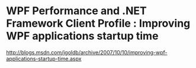 <!--
id: 436903454
link: http://kevinisom.info/post/436903454/wpf-performance-and-net-framework-client-profile
slug: wpf-performance-and-net-framework-client-profile
date: Wed Mar 10 2010 03:38:40 GMT+1300 (NZDT)
raw: {"blog_name":"kevinisom","id":436903454,"post_url":"http://kevinisom.info/post/436903454/wpf-performance-and-net-framework-client-profile","slug":"wpf-performance-and-net-framework-client-profile","type":"link","date":"2010-03-09 14:38:40 GMT","timestamp":1268145520,"state":"published","format":"html","reblog_key":"60Bly1kD","tags":[],"short_url":"http://tmblr.co/Zw68YyQ2fuU","highlighted":[],"feed_item":"http://blogs.msdn.com/jgoldb/archive/2007/10/10/improving-wpf-applications-startup-time.aspx","from_feed_id":"650234","note_count":0,"title":"WPF Performance and .NET Framework Client Profile : Improving WPF applications startup time","url":"http://blogs.msdn.com/jgoldb/archive/2007/10/10/improving-wpf-applications-startup-time.aspx","description":""}
publish: 2010-03-010
tags: 
title: WPF Performance and .NET Framework Client Profile : Improving WPF applications startup time
-->


WPF Performance and .NET Framework Client Profile : Improving WPF applications startup time
===========================================================================================

<http://blogs.msdn.com/jgoldb/archive/2007/10/10/improving-wpf-applications-startup-time.aspx>

